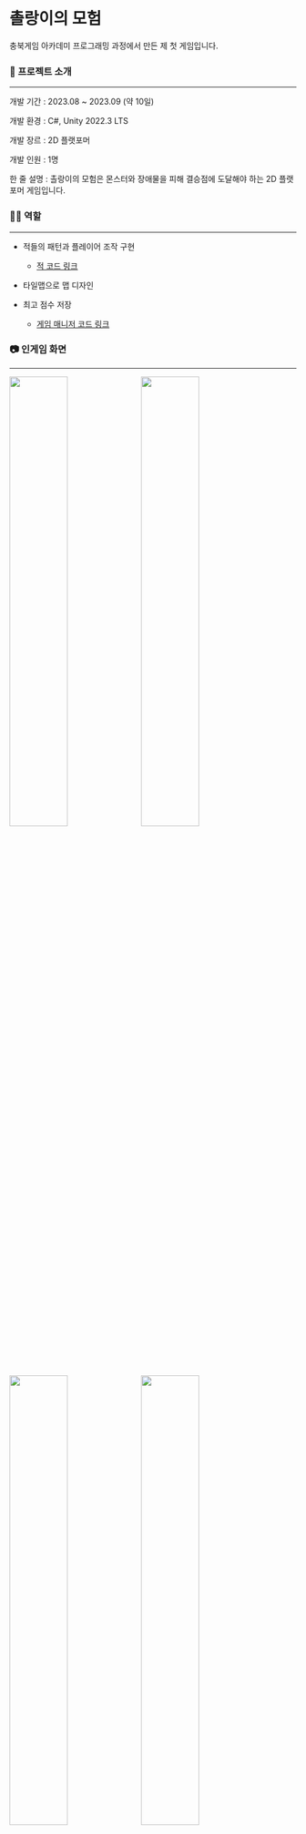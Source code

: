 # 촐랑이의 모험

충북게임 아카데미 프로그래밍 과정에서 만든 제 첫 게임입니다.



### 📝 프로젝트 소개

***
개발 기간 : 2023.08 ~ 2023.09 (약 10일)

개발 환경 : C#, Unity 2022.3 LTS

개발 장르 : 2D 플랫포머

개발 인원 : 1명

한 줄 설명 : 촐랑이의 모험은 몬스터와 장애물을 피해 결승점에 도달해야 하는 2D 플랫포머 게임입니다.



### 🙋‍♂️ 역할

***

- 적들의 패턴과 플레이어 조작 구현

  - [적 코드 링크](https://github.com/gdadan/CholangsAdventure/blob/main/Assets/Scripts/Enemy.cs)

- 타일맵으로 맵 디자인

- 최고 점수 저장

  - [게임 매니저 코드 링크](https://github.com/gdadan/CholangsAdventure/blob/main/Assets/Scripts/GameManager.cs)



### 📷 인게임 화면

***
<img src="https://github.com/user-attachments/assets/f44996be-40d7-4a19-8ef0-be9880fc3bc4"  width="45%" height="45%">
<img src="https://github.com/user-attachments/assets/86536b0f-65d8-4542-8a96-cf391a9bb855"  width="45%" height="45%">

<img src="https://github.com/user-attachments/assets/6f746c23-3eb4-471e-9de6-cd84c4206f12"  width="45%" height="45%">
<img src="https://github.com/user-attachments/assets/9542642f-6c7f-407f-b1c5-28f2e1047aff"  width="45%" height="45%">



### 💡 소감

***

- 충북게임 아카데미 프로그래밍 과정에서 처음으로 개발한 게임입니다. 이 과정에서 게임 개발의 기초를 배우며, 어떻게 개발을 진행해야 할지 많은 고민을 하였습니다. 끝까지 책임감을 가지고 게임을 완성한 후, 큰 뿌듯함과 성취감을 느꼈습니다. 그 결과, 성과 발표회에서 대상을 받게 되어 게임 개발에 대한 열정이 한층 더 커지고, 이 분야에 대한 관심이 더욱 깊어지는 계기가 되었습니다.



### 🎯 결과 및 성과

***
- 2023 충북게임 아카데미 성과발표회 대상
